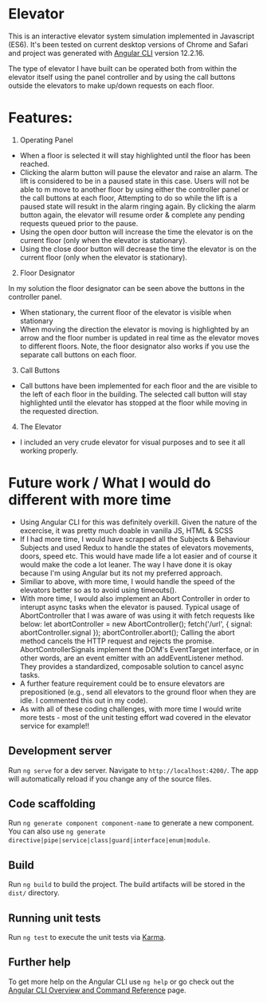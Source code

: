 # Elevator
This is an interactive elevator system simulation implemented in Javascript (ES6). It's been tested on current desktop versions of Chrome and Safari and project was generated with [Angular CLI](https://github.com/angular/angular-cli) version 12.2.16. 

The type of elevator I have built can be operated both from within the elevator itself using the panel controller and by using the call buttons outside the elevators to make up/down requests on each floor. 

# Features:
1. Operating Panel
- When a floor is selected it will stay highlighted until the floor has been reached.
- Clicking the alarm button will pause the elevator and raise an alarm. The lift is considered to be in a paused state in this case. Users will not be able to m move to another floor by using either the controller panel or the call buttons at each floor, Attempting to do so while the lift is a paused state will resukt in the alarm ringing again. By clicking the alarm button again, the elevator will resume order & complete any pending requests queued prior to the pause.
- Using the open door button will increase the time the elevator is on the current floor (only when the elevator is stationary).
- Using the close door button will decrease the time the elevator is on the current floor (only when the elevator is stationary).
    

2. Floor Designator

In my solution the floor designator can be seen above the buttons in the controller panel. 
- When stationary, the current floor of the elevator is visible when stationary
- When moving the direction the elevator is moving is highlighted by an arrow and the floor number is updated in real time as the elevator moves to different floors. Note, the floor designator also works if you use the separate call buttons on each floor.

3. Call Buttons

- Call buttons have been implemented for each floor and the are visible to the left of each floor in the building. The selected call button will stay highlighted until the elevator has stopped at the floor while moving in the requested direction.

4.  The Elevator

- I included an very crude elevator for visual purposes and to see it all working properly.


# Future work / What I would do different with more time

- Using Angular CLI for this was definitely overkill. Given the nature of the excercise, it was pretty much doable in vanilla JS, HTML & SCSS
- If I had more time, I would have scrapped all the Subjects & Behaviour Subjects and used Redux to handle the states of elevators movements, doors, speed etc. This would have made life a lot easier and of course it would make the code a lot leaner. The way I have done it is okay because I'm using Angular but its not my preferred approach.
- Similiar to above, with more time, I would handle the speed of the elevators better so as to avoid using timeouts().
- With more time, I would also implement an Abort Controller in order to interupt async tasks when the elevator is paused. Typical usage of AbortController that I was aware of was using it with fetch requests like below:
    let abortController = new AbortController();
    fetch('/url', { signal: abortController.signal });
    abortController.abort();
Calling the abort method cancels the HTTP request and rejects the promise. AbortControllerSignals implement the DOM's EventTarget interface, or in other words, are an event emitter with an addEventListener method. They provides a standardized, composable solution to cancel async tasks.
- A further feature requirement could be to ensure elevators are prepositioned (e.g., send all elevators to the ground floor when they are idle. I commented this out in my code).
- As with all of these coding challenges, with more time I would write more tests - most of the unit testing effort wad covered in the elevator service for example!!

## Development server

Run `ng serve` for a dev server. Navigate to `http://localhost:4200/`. The app will automatically reload if you change any of the source files.

## Code scaffolding

Run `ng generate component component-name` to generate a new component. You can also use `ng generate directive|pipe|service|class|guard|interface|enum|module`.

## Build

Run `ng build` to build the project. The build artifacts will be stored in the `dist/` directory.

## Running unit tests

Run `ng test` to execute the unit tests via [Karma](https://karma-runner.github.io).


## Further help

To get more help on the Angular CLI use `ng help` or go check out the [Angular CLI Overview and Command Reference](https://angular.io/cli) page.
